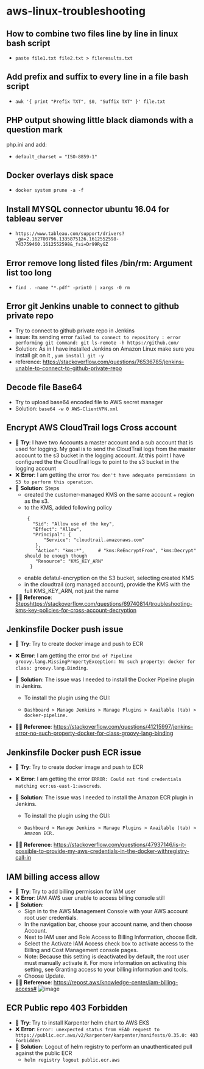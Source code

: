 # aws-linux-troubleshooting

## How to combine two files line by line in linux bash script
* `paste file1.txt file2.txt > fileresults.txt`

## Add prefix and suffix to every line in a file bash script

* `awk '{ print "Prefix TXT", $0, "Suffix TXT" }' file.txt`

## PHP output showing little black diamonds with a question mark
php.ini and add:

* `default_charset = "ISO-8859-1"`
## Docker overlays disk space 
* `docker system prune -a -f`

## Install MYSQL connector ubuntu 16.04 for tableau server
* `https://www.tableau.com/support/drivers?_ga=2.162700796.1335875126.1612552598-743759460.1612552598&_fsi=Dr99RyGZ`

## Error remove long listed files /bin/rm: Argument list too long
* `find . -name "*.pdf" -print0 | xargs -0 rm`

## Error git Jenkins unable to connect to github private repo
* Try to connect to github private repo in Jenkins 
* issue: Its sending error `failed to connect to repository : error performing git command: git ls-remote -h https://github.com/`
* Solution: As in I have installed Jenkins on Amazon Linux make sure you install git on it , `yum install git -y`
* reference: https://stackoverflow.com/questions/76536785/jenkins-unable-to-connect-to-github-private-repo

## Decode file Base64
* Try to upload base64 encoded file to AWS secret manager
* Solution: `base64 -w 0 AWS-ClientVPN.xml`

## Encrypt AWS CloudTrail logs Cross account 
* 🤔  **Try**: I have two Accounts a master account and a sub account that is used for logging. My goal is to send the CloudTrail logs from the master account to the s3 bucket in the logging account. At this point I have configured the the CloudTrail logs to point to the s3 bucket in the logging account
* ❌ **Error**: I am getting the error `You don't have adequate permissions in S3 to perform this operation`.
* 🎯 **Solution**: Steps
  * created the customer-managed KMS on the same account + region as the s3.
  * to the KMS, added following policy
    ```
     {
       "Sid": "Allow use of the key",
       "Effect": "Allow",
       "Principal": {
           "Service": "cloudtrail.amazonaws.com"
        },
        "Action": "kms:*",     # "kms:ReEncryptFrom", "kms:Decrypt" should be enough though
        "Resource": "KMS_KEY_ARN"
      }
    ```
  * enable defatul-encryption on the S3 bucket, selecting created KMS
  * in the cloudtrail (org managed account), provide the KMS with the full KMS_KEY_ARN, not just the name
* 🙏🏻 **Reference**: [Steps](https://stackoverflow.com/questions/69740814/troubleshooting-kms-key-policies-for-cross-account-decryption)https://stackoverflow.com/questions/69740814/troubleshooting-kms-key-policies-for-cross-account-decryption

## Jenkinsfile Docker push issue
* 🤔  **Try**: Try to create docker image and push to ECR
* ❌ **Error**: I am getting the error `End of Pipeline groovy.lang.MissingPropertyException: No such property: docker for class: groovy.lang.Binding`.
* 🎯 **Solution**: The issue was I needed to install the Docker Pipeline plugin in Jenkins.

    * To install the plugin using the GUI:

    * `Dashboard > Manage Jenkins > Manage Plugins > Available (tab) > docker-pipeline.`
* 🙏🏻 **Reference**: https://stackoverflow.com/questions/41215997/jenkins-error-no-such-property-docker-for-class-groovy-lang-binding

## Jenkinsfile Docker push ECR issue
* 🤔  **Try**: Try to create docker image and push to ECR
* ❌ **Error**: I am getting the error `ERROR: Could not find credentials matching ecr:us-east-1:awscreds`.
* 🎯 **Solution**: The issue was I needed to install the Amazon ECR plugin in Jenkins.

    * To install the plugin using the GUI:

    * `Dashboard > Manage Jenkins > Manage Plugins > Available (tab) > Amazon ECR.`
* 🙏🏻 **Reference**: https://stackoverflow.com/questions/47937146/is-it-possible-to-provide-my-aws-credentials-in-the-docker-withregistry-call-in

## IAM billing access allow 
* 🤔  **Try**: Try to add billing permission for IAM user 
* ❌ **Error**: IAM AWS user unable to access billing console still
* 🎯 **Solution**:
  * Sign in to the AWS Management Console with your AWS account root user credentials.
  * In the navigation bar, choose your account name, and then choose Account.
  * Next to IAM user and Role Access to Billing Information, choose Edit.
  * Select the Activate IAM Access check box to activate access to the Billing and Cost Management console pages.
  * Note: Because this setting is deactivated by default, the root user must manually activate it. For more information on activating this setting, see Granting access to your billing information and tools.
  * Choose Update.
* 🙏🏻 **Reference**: https://repost.aws/knowledge-center/iam-billing-access#
![image](https://github.com/abaidgulshan/aws-linux-troubleshooting/assets/7329596/c747339c-3782-4283-a3a8-868e2e3efee0)

## ECR Public repo 403 Forbidden
* 🤔  **Try**: Try to install Karpenter helm chart to AWS EKS
* ❌ **Error**: `Error: unexpected status from HEAD request to https://public.ecr.aws/v2/karpenter/karpenter/manifests/0.35.0: 403 Forbidden`
* 🎯 **Solution**: Logout of helm registry to perform an unauthenticated pull against the public ECR
  * `helm registry logout public.ecr.aws`

